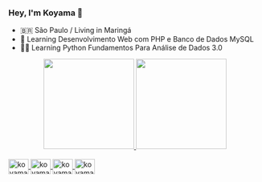 ###  Hey, I'm Koyama 👋

- 🇧🇷 São Paulo / Living in Maringá
- 🌱 Learning Desenvolvimento Web com PHP e Banco de Dados MySQL
- 👨‍💻 Learning Python Fundamentos Para Análise de Dados 3.0  


<div align="center">
  <a href="https://github.com/rafaballerini">
  <img height="180em" src="https://github-readme-stats.vercel.app/api?username=koyama8&show_icons=true&theme=highcontrast&include_all_commits=true&count_private=true"/>
  <img height="180em" src="https://github-readme-stats.vercel.app/api/top-langs/?username=koyama10&layout=compact&langs_count=7&theme=highcontrast"/>
</div>
<div style="display: inline_block"><br>
  <img align="center" alt="koyama8" height="30" width="40" src="https://cdn.jsdelivr.net/gh/devicons/devicon/icons/html5/html5-original.svg" />
  <img align="center" alt="koyama8" height="30" width="40" src="https://cdn.jsdelivr.net/gh/devicons/devicon/icons/css3/css3-original.svg" />
  <img align="center" alt="koyama8" height="30" width="40" src="https://cdn.jsdelivr.net/gh/devicons/devicon/icons/php/php-original.svg" />
  <img align="center" alt="koyama8" height="30" width="40" src="https://cdn.jsdelivr.net/gh/devicons/devicon/icons/java/java-original.svg" />
</div>
